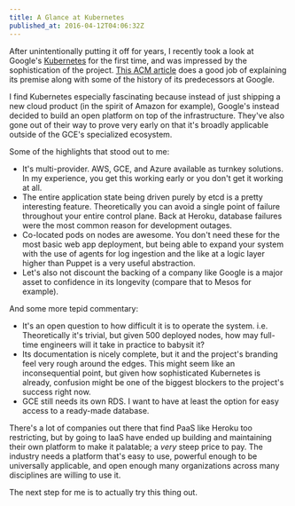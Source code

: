 ```yaml
---
title: A Glance at Kubernetes
published_at: 2016-04-12T04:06:32Z
---
```


After unintentionally putting it off for years, I recently took a look at
Google's [Kubernetes][kubernetes] for the first time, and was impressed by the
sophistication of the project. [This ACM article][acm] does a good job of
explaining its premise along with some of the history of its predecessors at
Google.

I find Kubernetes especially fascinating because instead of just shipping a new
cloud product (in the spirit of Amazon for example), Google's instead decided
to build an open platform on top of the infrastructure. They've also gone out
of their way to prove very early on that it's broadly applicable outside of the
GCE's specialized ecosystem.

Some of the highlights that stood out to me:

* It's multi-provider. AWS, GCE, and Azure available as turnkey solutions. In
  my experience, you get this working early or you don't get it working at all.
* The entire application state being driven purely by etcd is a pretty
  interesting feature. Theoretically you can avoid a single point of failure
  throughout your entire control plane. Back at Heroku, database failures were
  the most common reason for development outages.
* Co-located pods on nodes are awesome. You don't need these for the most basic
  web app deployment, but being able to expand your system with the use of
  agents for log ingestion and the like at a logic layer higher than Puppet is
  a very useful abstraction.
* Let's also not discount the backing of a company like Google is a major asset
  to confidence in its longevity (compare that to Mesos for example).

And some more tepid commentary:

* It's an open question to how difficult it is to operate the system. i.e.
  Theoretically it's trivial, but given 500 deployed nodes, how may full-time
  engineers will it take in practice to babysit it?
* Its documentation is nicely complete, but it and the project's branding feel
  very rough around the edges. This might seem like an inconsequential point,
  but given how sophisticated Kubernetes is already, confusion might be one of
  the biggest blockers to the project's success right now.
* GCE still needs its own RDS. I want to have at least the option for easy
  access to a ready-made database.

There's a lot of companies out there that find PaaS like Heroku too
restricting, but by going to IaaS have ended up building and maintaining their
own platform to make it palatable; a _very_ steep price to pay. The industry
needs a platform that's easy to use, powerful enough to be universally
applicable, and open enough many organizations across many disciplines are
willing to use it.

The next step for me is to actually try this thing out.

[acm]: https://queue.acm.org/detail.cfm?id=2898444
[kubernetes]: http://kubernetes.io/
